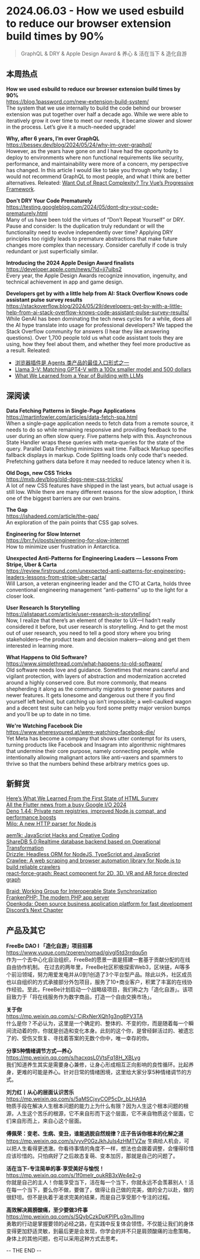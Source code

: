 2024.06.03 - How we used esbuild to reduce our browser extension build times by 90%  
========  

> GraphQL & DRY & Apple Design Award & 养心 & 活在当下 & 造化自游

## 本周热点

**How we used esbuild to reduce our browser extension build times by 90%**  
https://blog.1password.com/new-extension-build-system/  
The system that we use internally to build the code behind our browser extension was put together over half a decade ago. While we were able to iteratively grow it over time to meet our needs, it became slower and slower in the process. Let’s give it a much-needed upgrade!

**Why, after 6 years, I’m over GraphQL**  
https://bessey.dev/blog/2024/05/24/why-im-over-graphql/  
However, as the years have gone on and I have had the opportunity to deploy to environments where non functional requirements like security, performance, and maintainability were more of a concern, my perspective has changed. In this article I would like to take you through why today, I would not recommend GraphQL to most people, and what I think are better alternatives. Releated: [Want Out of React Complexity? Try Vue’s Progressive Framework](https://thenewstack.io/want-out-of-react-complexity-try-vues-progressive-framework/).  

**Don't DRY Your Code Prematurely**  
https://testing.googleblog.com/2024/05/dont-dry-your-code-prematurely.html  
Many of us have been told the virtues of “Don’t Repeat Yourself” or DRY. Pause and consider: Is the duplication truly redundant or will the functionality need to evolve independently over time?  Applying DRY principles too rigidly leads to premature abstractions that make future changes more complex than necessary. Consider carefully if code is truly redundant or just superficially similar. 

**Introducing the 2024 Apple Design Award finalists**  
https://developer.apple.com/news/?id=ji7uibs2  
Every year, the Apple Design Awards recognize innovation, ingenuity, and technical achievement in app and game design.

**Developers get by with a little help from AI: Stack Overflow Knows code assistant pulse survey results**  
https://stackoverflow.blog/2024/05/29/developers-get-by-with-a-little-help-from-ai-stack-overflow-knows-code-assistant-pulse-survey-results/  
While GenAI has been dominating the tech news cycles for a while, does all the AI hype translate into usage for professional developers? We tapped the Stack Overflow community for answers (I hear they like answering questions). Over 1,700 people told us what code assistant tools they are using, how they feel about them, and whether they feel more productive as a result. Releated: 
- [浏览器插件是 Agents 类产品的最佳入口形式之一](https://www.weibo.com/1812166904/OgGmucvCF#attitude)  
- [Llama 3-V: Matching GPT4-V with a 100x smaller model and 500 dollars](https://aksh-garg.medium.com/llama-3v-building-an-open-source-gpt-4v-competitor-in-under-500-7dd8f1f6c9ee)  
- [What We Learned from a Year of Building with LLMs](https://www.oreilly.com/radar/what-we-learned-from-a-year-of-building-with-llms-part-ii/)  

##  深阅读  

**Data Fetching Patterns in Single-Page Applications**  
https://martinfowler.com/articles/data-fetch-spa.html  
When a single-page application needs to fetch data from a remote source, it needs to do so while remaining responsive and providing feedback to the user during an often slow query. Five patterns help with this. Asynchronous State Handler wraps these queries with meta-queries for the state of the query. Parallel Data Fetching minimizes wait time. Fallback Markup specifies fallback displays in markup. Code Splitting loads only code that's needed. Prefetching gathers data before it may needed to reduce latency when it is.

**Old Dogs, new CSS Tricks**  
https://mxb.dev/blog/old-dogs-new-css-tricks/  
A lot of new CSS features have shipped in the last years, but actual usage is still low. While there are many different reasons for the slow adoption, I think one of the biggest barriers are our own brains.

**The Gap**  
https://ishadeed.com/article/the-gap/  
An exploration of the pain points that CSS gap solves.

**Engineering for Slow Internet**  
https://brr.fyi/posts/engineering-for-slow-internet  
How to minimize user frustration in Antarctica.

**Unexpected Anti-Patterns for Engineering Leaders — Lessons From Stripe, Uber & Carta**  
https://review.firstround.com/unexpected-anti-patterns-for-engineering-leaders-lessons-from-stripe-uber-carta/  
Will Larson, a veteran engineering leader and the CTO at Carta, holds three conventional engineering management “anti-patterns” up to the light for a closer look.

**User Research Is Storytelling**  
https://alistapart.com/article/user-research-is-storytelling/  
Now, I realize that there’s an element of theater to UX—I hadn’t really considered it before, but user research is storytelling. And to get the most out of user research, you need to tell a good story where you bring stakeholders—the product team and decision makers—along and get them interested in learning more.

**What Happens to Old Software?**  
https://www.simplethread.com/what-happens-to-old-software/  
Old software needs love and guidance. Sometimes that means careful and vigilant protection, with layers of abstraction and modernization accreted around a highly conserved core. But more commonly, that means shepherding it along as the community migrates to greener pastures and newer features. It gets lonesome and dangerous out there if you find yourself left behind, but catching up isn’t impossible; a well-caulked wagon and a decent test suite can help you ford some pretty major version bumps and you’ll be up to date in no time.

**We're Watching Facebook Die**  
https://www.wheresyoured.at/were-watching-facebook-die/  
Yet Meta has become a company that shows utter contempt for its users, turning products like Facebook and Insagram into algorithmic nightmares that undermine their core purpose, namely connecting people, while intentionally allowing malignant actors like anti-vaxers and spammers to thrive so that the numbers behind these arbitrary metrics goes up. 
 
## 新鲜货

[Here’s What We Learned From the First State of HTML Survey](https://frontendmasters.com/blog/state-of-html-2023-results-2/)  
[All the Flutter news from a busy Google I/O 2024](https://medium.com/flutter/all-the-flutter-news-from-a-busy-google-i-o-2024-7c963c064f8d)  
[Deno 1.44: Private npm registries, improved Node.js compat, and performance boosts](https://deno.com/blog/v1.44)  
[Milo: A new HTTP parser for Node.js](https://www.nearform.com/digital-community/milo-a-new-http-parser-for-node-js/)  

[aem1k: JavaScript Hacks and Creative Coding](https://aem1k.com/)  
[ShareDB 5.0:Realtime database backend based on Operational Transformation](https://github.com/share/sharedb)  
[Drizzle: Headless ORM for NodeJS, TypeScript and JavaScript](https://github.com/drizzle-team/drizzle-orm)  
[Crawlee: A web scraping and browser automation library for Node.js to build reliable crawlers](https://github.com/apify/crawlee)  
[react-force-graph: React component for 2D, 3D, VR and AR force directed graph](https://github.com/vasturiano/react-force-graph)  

[Braid: Working Group for Interoperable State Synchronization](https://braid.org/)  
[FrankenPHP: The modern PHP app server](https://frankenphp.dev/)  
[Openkoda: Open source business application platform for fast development](https://github.com/openkoda/openkoda)  
[Discord’s Next Chapter](https://discord.com/blog/discords-next-chapter)  

## 产品及其它  

**FreeBe DAO I 「造化自游」项目招募**  
https://www.yuque.com/zoeren/nomad/givgl5td3rrdqu5n  
作为一个去中心化自治组织，FreeBe的愿景一直是搭建一套基于贡献分配的在线自由协作机制。 在过去的两年里，FreeBe社区积极探索Web3，区块链，AI等多个前沿领域，努力用爱发电并从0到1创造了3个平台型产品。除此以外，社区成员也以自组织的方式承接部分外包项目，服务了10+商业客户，积累了丰富的在线协作经验。至此，FreeBe计划启动一个战略级项目，我们称之为「造化自游」。该项目致力于「将在线服务作为数字商品，打造一个自由交换市场」。

**关于你**  
https://mp.weixin.qq.com/s/-CjRxNerXQh1g3ng8PV3TA  
什么是你？不必认为，这里是一个确定的、整体的、不变的你，而是随着每一个瞬间流动着的你，你就是创造和变化本身。此刻的这个你，是曾经鲜活过的、被遗忘了的、受伤又恢复、寻找着答案的无数个你中，唯一幸存的你。

**分享5种情绪调节方式—养心**  
https://mp.weixin.qq.com/s/hacxqsL0VtsFq18H_XBLyg  
我们知道养生其实是需要身心兼修，让身心形成相互正向影响的良性循环。比起养身，更难的可能是养心。针对日常的情绪困境，这里给大家分享5种情绪调节的方式。

**刘力红丨从心的层面认识苦乐**  
https://mp.weixin.qq.com/s/5aMSCjxyCOP5cDr_bLHA9A  
物质手段在解决人生根本问题的能力上为什么有限？因为人生这个根本问题的根源，人生这个苦乐的根源，它不来自形而下这个层面，它不来自物质这个层面，它们来自形而上，来自心这个层面。

**傅佩荣：变老、生病、变丑，谁能逃脱自然规律？庄子告诉你根本的化解之道**  
https://mp.weixin.qq.com/s/vyvP0GzJkhJuIs4zHMTVZw
生病给人机会，可以把人生看得更透澈。你看待事情的角度不一样，想法也会跟着调整，会懂得珍惜应该珍惜的。只怕病好了之后故态复萌、变本加厉，那就是自己的问题了。

**活在当下-专注简单的事·享受美好与愉悦！**  
https://mp.weixin.qq.com/s/1f0meIr_oukRB3xWe4e2-g  
你就是自己的主人！你能享受当下，活在每一个当下，你就永远不会羡慕别人！活在每一个当下，要么你不做，要做了，做得让自己做的完美，做的全力以赴，做的很舒坦。但不是执着于渴求完美的结果，而是自己享受那个专注的过程。

**高效解决肩膀酸痛，至少要做3件事**  
https://mp.weixin.qq.com/s/SQybCzkDpKPIPLg3mJIlmg  
勇敢的行动是掌握要领的必经之路，在实践中反复体会领悟，不仅能让我们的身体变得更加舒适灵敏，到最后更是会发现，你学会的并不只是肩颈酸痛的治愈策略，身体上的其他问题，也可以采用这种方式去思考。

-- THE END --
